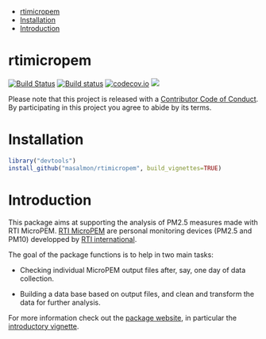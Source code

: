 -   [rtimicropem](#rtimicropem)
-   [Installation](#installation)
-   [Introduction](#introduction)

rtimicropem
===========

[![Build Status](https://travis-ci.org/maelle/rtimicropem.svg?branch=master)](https://travis-ci.org/maelle/rtimicropem) [![Build status](https://ci.appveyor.com/api/projects/status/dfp77q03989j90fw?svg=true)](https://ci.appveyor.com/project/masalmon/rtimicropem) [![codecov.io](https://codecov.io/github/maelle/rtimicropem/coverage.svg?branch=master)](https://codecov.io/github/maelle/rtimicropem?branch=master) [![](https://ropensci.org/badges/126_status.svg)](https://github.com/ropensci/onboarding/issues/126)

Please note that this project is released with a [Contributor Code of Conduct](https://github.com/masalmon/rtimicropem/blob/master/CONDUCT.md). By participating in this project you agree to abide by its terms.

Installation
============

``` r
library("devtools")
install_github("masalmon/rtimicropem", build_vignettes=TRUE)
```

Introduction
============

This package aims at supporting the analysis of PM2.5 measures made with RTI MicroPEM. [RTI MicroPEM](https://www.rti.org/sites/default/files/brochures/rti_micropem.pdf) are personal monitoring devices (PM2.5 and PM10) developped by [RTI international](https://www.rti.org/).

The goal of the package functions is to help in two main tasks:

-   Checking individual MicroPEM output files after, say, one day of data collection.

-   Building a data base based on output files, and clean and transform the data for further analysis.

For more information check out the [package website](http://www.masalmon.eu/rtimicropem), in particular the [introductory vignette](http://www.masalmon.eu/rtimicropem/articles/vignette_ammon.html).
